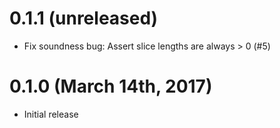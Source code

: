 # 0.1.1 (unreleased)

* Fix soundness bug: Assert slice lengths are always > 0 (#5)

# 0.1.0 (March 14th, 2017)

* Initial release
